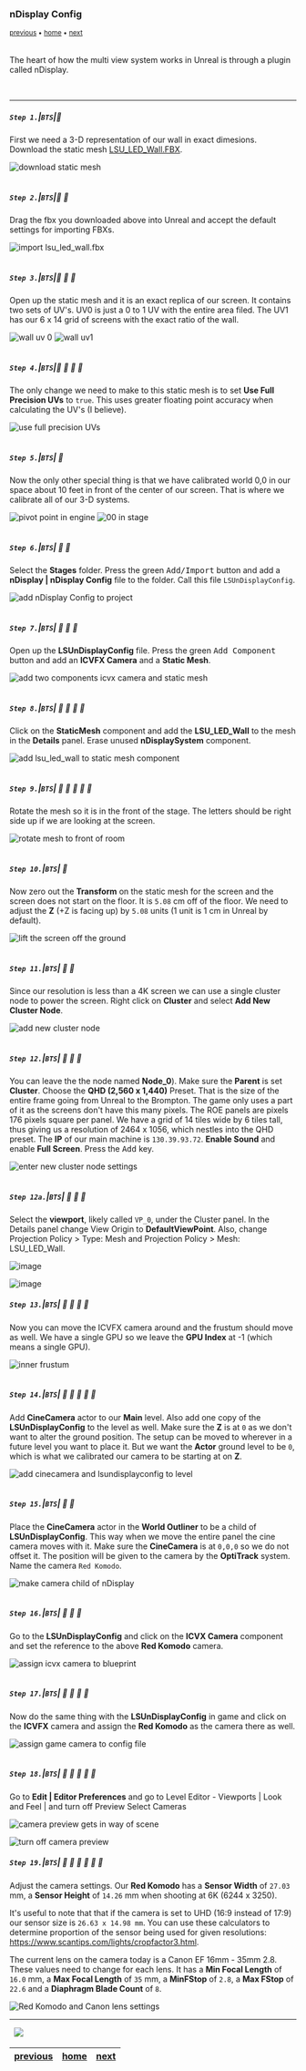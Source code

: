 <img src="https://via.placeholder.com/1000x4/45D7CA/45D7CA" alt="drawing" height="4px"/>

### nDisplay Config

<sub>[previous](../unreal-base-setup/README.md#setting-up#user-content-setting-up) • [home](../README.md#user-content-gms2-background-tiles--sprites---table-of-contents) • [next](../live-link/README.md)</sub>

<img src="https://via.placeholder.com/1000x4/45D7CA/45D7CA" alt="drawing" height="4px"/>

The heart of how the multi view system works in Unreal is through a plugin called nDisplay.  

<br>

---


##### `Step 1.`\|`BTS`|:small_blue_diamond:

First we need a 3-D representation of our wall in exact dimesions.  Download the static mesh [LSU_LED_Wall.FBX](images/LSU_LED_Wall.FBX).

![download static mesh](images/downloadFBXWall.png)

<img src="https://via.placeholder.com/500x2/45D7CA/45D7CA" alt="drawing" height="2px" alt = ""/>

##### `Step 2.`\|`BTS`|:small_blue_diamond: :small_blue_diamond: 

Drag the fbx you downloaded above into Unreal and accept the default settings for importing FBXs.

![import lsu_led_wall.fbx](images/dragSceenToStage.png)

<img src="https://via.placeholder.com/500x2/45D7CA/45D7CA" alt="drawing" height="2px" alt = ""/>

##### `Step 3.`\|`BTS`|:small_blue_diamond: :small_blue_diamond: :small_blue_diamond:

Open up the static mesh and it is an exact replica of our screen.  It contains two sets of UV's.  UV0 is just a 0 to 1 UV with the entire area filed.  The UV1 has our 6 x 14 grid of screens with the exact ratio of the wall.

![wall uv 0](images/uv0.png)
![wall uv1](images/uv1.png)

<img src="https://via.placeholder.com/500x2/45D7CA/45D7CA" alt="drawing" height="2px" alt = ""/>

##### `Step 4.`\|`BTS`|:small_blue_diamond: :small_blue_diamond: :small_blue_diamond: :small_blue_diamond:

The only change we need to make to this static mesh is to set **Use Full Precision UVs** to `true`. This uses greater floating point accuracy when calculating the UV's (I believe).

![use full precision UVs](images/fullPrecisionUvs.png)

<img src="https://via.placeholder.com/500x2/45D7CA/45D7CA" alt="drawing" height="2px" alt = ""/>

##### `Step 5.`\|`BTS`| :small_orange_diamond:

Now the only other special thing is that we have calibrated world 0,0 in our space about 10 feet in front of the center of our screen.  That is where we calibrate all of our 3-D systems.

![pivot point in engine](images/pivotPoint.png)
![00 in stage](images/pivotPoint2.jpg)

<img src="https://via.placeholder.com/500x2/45D7CA/45D7CA" alt="drawing" height="2px" alt = ""/>

##### `Step 6.`\|`BTS`| :small_orange_diamond: :small_blue_diamond:


Select the **Stages** folder. Press the green <kbd>Add/Import</kbd> button and add a **nDisplay | nDisplay Config** file to the folder. Call this file `LSUnDisplayConfig`.

![add nDisplay Config to project](images/nDisplayConfig.png)

<img src="https://via.placeholder.com/500x2/45D7CA/45D7CA" alt="drawing" height="2px" alt = ""/>

##### `Step 7.`\|`BTS`| :small_orange_diamond: :small_blue_diamond: :small_blue_diamond:

Open up the **LSUnDisplayConfig** file.  Press the green <kbd>Add Component</kbd> button and add an **ICVFX Camera** and a **Static Mesh**.

![add two components icvx camera and static mesh](images/addCamAndStaticMesh.png)

<img src="https://via.placeholder.com/500x2/45D7CA/45D7CA" alt="drawing" height="2px" alt = ""/>

##### `Step 8.`\|`BTS`| :small_orange_diamond: :small_blue_diamond: :small_blue_diamond: :small_blue_diamond:

Click on the **StaticMesh** component and add the **LSU_LED_Wall** to the mesh in the **Details** panel. Erase unused **nDisplaySystem** component.

![add lsu_led_wall to static mesh component](images/staticMeshWall.png)

<img src="https://via.placeholder.com/500x2/45D7CA/45D7CA" alt="drawing" height="2px" alt = ""/>

##### `Step 9.`\|`BTS`| :small_orange_diamond: :small_blue_diamond: :small_blue_diamond: :small_blue_diamond: :small_blue_diamond:

Rotate the mesh so it is in the front of the stage.  The letters should be right side up if we are looking at the screen.

![rotate mesh to front of room](images/rotateMesh.png)

<img src="https://via.placeholder.com/500x2/45D7CA/45D7CA" alt="drawing" height="2px" alt = ""/>

##### `Step 10.`\|`BTS`| :large_blue_diamond:

Now zero out the **Transform** on the static mesh for the screen and the screen does not start on the floor. It is `5.08` cm off of the floor.  We need to adjust the **Z** (+Z is facing up) by `5.08` units (1 unit is 1 cm in Unreal by default).

![lift the screen off the ground](images/LiftScreen.png)

<img src="https://via.placeholder.com/500x2/45D7CA/45D7CA" alt="drawing" height="2px" alt = ""/>

##### `Step 11.`\|`BTS`| :large_blue_diamond: :small_blue_diamond: 

Since our resolution is less than a 4K screen we can use a single cluster node to power the screen.  Right click on **Cluster** and select **Add New Cluster Node**.

![add new cluster node](images/clusterNode.png)

<img src="https://via.placeholder.com/500x2/45D7CA/45D7CA" alt="drawing" height="2px" alt = ""/>


##### `Step 12.`\|`BTS`| :large_blue_diamond: :small_blue_diamond: :small_blue_diamond: 

You can leave the the node named **Node_0**). Make sure the **Parent** is set **Cluster**. Choose the **QHD (2,560 x 1,440)** Preset. That is the size of the entire frame going from Unreal to the Brompton. The game only uses a part of it as the screens don't have this many pixels. The ROE panels are pixels 176 pixels square per panel. We have a grid of 14 tiles wide by 6 tiles tall, thus giving us a resolution of 2464 x 1056, which nestles into the QHD preset. The **IP** of our main machine is `130.39.93.72`. **Enable Sound** and enable **Full Screen**.  Press the <kbd>Add</kbd> key.

![enter new cluster node settings](images/node0Settings.png)

<img src="https://via.placeholder.com/500x2/45D7CA/45D7CA" alt="drawing" height="2px" alt = ""/>
  
##### `Step 12a.`\|`BTS`| :large_blue_diamond: :small_blue_diamond: :small_blue_diamond: 

Select the **viewport**, likely called `VP_0`, under the Cluster panel. In the Details panel change View Origin to **DefaultViewPoint**. Also, change Projection Policy > Type: Mesh and Projection Policy > Mesh: LSU_LED_Wall.

![image](https://user-images.githubusercontent.com/1238349/159075600-53036eac-778b-4734-b869-ea5573c3ef75.png)
  
![image](https://user-images.githubusercontent.com/1238349/159075378-94fb858c-e15d-4960-b14e-1a4e8e66b220.png)

##### `Step 13.`\|`BTS`| :large_blue_diamond: :small_blue_diamond: :small_blue_diamond:  :small_blue_diamond: 

Now you can move the ICVFX camera around and the frustum should move as well.  We have a single GPU so we leave the **GPU Index** at -1 (which means a single GPU).

![inner frustum](images/gpuSettings.png)

<img src="https://via.placeholder.com/500x2/45D7CA/45D7CA" alt="drawing" height="2px" alt = ""/>

##### `Step 14.`\|`BTS`| :large_blue_diamond: :small_blue_diamond: :small_blue_diamond: :small_blue_diamond:  :small_blue_diamond: 

Add **CineCamera** actor to our **Main** level. Also add one copy of the **LSUnDisplayConfig** to the level as well. Make sure the **Z** is at `0` as we don't want to alter the ground position.  The setup can be moved to wherever in a future level you want to place it.  But we want the **Actor** ground level to be `0`, which is what we calibrated our camera to be starting at on **Z**.

![add cinecamera and lsundisplayconfig to level](images/addCineConfigToLvl.png)

<img src="https://via.placeholder.com/500x2/45D7CA/45D7CA" alt="drawing" height="2px" alt = ""/>

##### `Step 15.`\|`BTS`| :large_blue_diamond: :small_orange_diamond: 

Place the **CineCamera** actor in the **World Outliner** to be a child of **LSUnDisplayConfig**.  This way when we move the entire panel the cine camera moves with it.  Make sure the **CineCamera** is at `0,0,0` so we do not offset it.  The position will be given to the camera by the **OptiTrack** system. Name the camera `Red Komodo`.

![make camera child of nDisplay](images/makeCamChild.png)

<img src="https://via.placeholder.com/500x2/45D7CA/45D7CA" alt="drawing" height="2px" alt = ""/>

##### `Step 16.`\|`BTS`| :large_blue_diamond: :small_orange_diamond:   :small_blue_diamond: 

Go to the **LSUnDisplayConfig** and click on the **ICVX Camera** component and set the reference to the above **Red Komodo** camera.

![assign icvx camera to blueprint](images/assignICVXCam.png)

<img src="https://via.placeholder.com/500x2/45D7CA/45D7CA" alt="drawing" height="2px" alt = ""/>

##### `Step 17.`\|`BTS`| :large_blue_diamond: :small_orange_diamond: :small_blue_diamond: :small_blue_diamond:

Now do the same thing with the **LSUnDisplayConfig** in game and click on the **ICVFX** camera and assign the **Red Komodo** as the camera there as well.

![assign game camera to config file](images/assignActorInConfig.png)

<img src="https://via.placeholder.com/500x2/45D7CA/45D7CA" alt="drawing" height="2px" alt = ""/>

##### `Step 18.`\|`BTS`| :large_blue_diamond: :small_orange_diamond: :small_blue_diamond: :small_blue_diamond: :small_blue_diamond:

Go to **Edit | Editor Preferences** and go to Level Editor - Viewports | Look and Feel | and turn off Preview Select Cameras

![camera preview gets in way of scene](images/turnOffCameraPreview.png)

![turn off camera preview](images/turnOffPreviewSettings.png)
<img src="https://via.placeholder.com/500x2/45D7CA/45D7CA" alt="drawing" height="2px" alt = ""/>

##### `Step 19.`\|`BTS`| :large_blue_diamond: :small_orange_diamond: :small_blue_diamond: :small_blue_diamond: :small_blue_diamond: :small_blue_diamond:

Adjust the camera settings.  Our **Red Komodo** has a **Sensor Width** of `27.03` mm, a **Sensor Height** of `14.26` mm when shooting at 6K (6244 x 3250).

It's useful to note that that if the camera is set to UHD (16:9 instead of 17:9) our sensor size is `26.63 x 14.98 mm`. You can use these calculators to determine proportion of the sensor being used for given resolutions: https://www.scantips.com/lights/cropfactor3.html.
  
The current lens on the camera today is a Canon EF 16mm - 35mm 2.8. These values need to change for each lens. It has a **Min Focal Length** of `16.0` mm, a **Max Focal Length** of `35` mm, a **MinFStop** of `2.8`, a **Max FStop** of `22.6` and a **Diaphragm Blade Count** of `8`.

![Red Komodo and Canon lens settings](images/cameraAndLens.png)

___


<img src="https://via.placeholder.com/1000x4/dba81a/dba81a" alt="drawing" height="4px" alt = ""/>

<img src="https://via.placeholder.com/1000x100/45D7CA/000000/?text=Next Up - Motion Capture & Camera Tracking">

<img src="https://via.placeholder.com/1000x4/dba81a/dba81a" alt="drawing" height="4px" alt = ""/>

| [previous](../unreal-base-setup/README.md#setting-up#user-content-setting-up)| [home](../README.md#user-content-gms2-background-tiles--sprites---table-of-contents) | [next](../mocap/README.md)|
|---|---|---|
